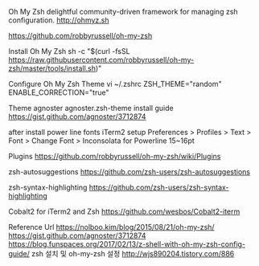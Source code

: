 Oh My Zsh
delightful community-driven framework for managing zsh configuration.
http://ohmyz.sh

https://github.com/robbyrussell/oh-my-zsh

Install Oh My Zsh
sh -c "$(curl -fsSL https://raw.githubusercontent.com/robbyrussell/oh-my-zsh/master/tools/install.sh)"

Configure Oh My Zsh Theme
vi ~/.zshrc
ZSH_THEME="random"
ENABLE_CORRECTION="true"


Theme
agnoster
agnoster.zsh-theme install guide
https://gist.github.com/agnoster/3712874

after install power line fonts
iTerm2 setup
Preferences > Profiles > Text > Font > Change Font > Inconsolata for Powerline 15~16pt


Plugins
https://github.com/robbyrussell/oh-my-zsh/wiki/Plugins

zsh-autosuggestions
https://github.com/zsh-users/zsh-autosuggestions

zsh-syntax-highlighting
https://github.com/zsh-users/zsh-syntax-highlighting

Cobalt2 for iTerm2 and Zsh
https://github.com/wesbos/Cobalt2-iterm

Reference Url
https://nolboo.kim/blog/2015/08/21/oh-my-zsh/
https://gist.github.com/agnoster/3712874
https://blog.funspaces.org/2017/02/13/z-shell-with-oh-my-zsh-config-guide/
zsh 설치 및 oh-my-zsh 설정
http://wjs890204.tistory.com/886

